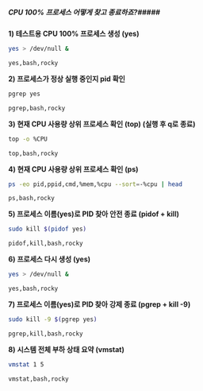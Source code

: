 ##### CPU 100% 프로세스 어떻게 찾고 종료하죠?#####

**1) 테스트용 CPU 100% 프로세스 생성 (yes)**

```bash
yes > /dev/null &
```

```tech
yes,bash,rocky
```

**2) 프로세스가 정상 실행 중인지 pid 확인**

```bash
pgrep yes
```

```tech
pgrep,bash,rocky
```

**3) 현재 CPU 사용량 상위 프로세스 확인 (top) (실행 후 q로 종료)**

```bash
top -o %CPU
```

```tech
top,bash,rocky
```

**4) 현재 CPU 사용량 상위 프로세스 확인 (ps)**

```bash
ps -eo pid,ppid,cmd,%mem,%cpu --sort=-%cpu | head
```

```tech
ps,bash,rocky
```

**5) 프로세스 이름(yes)로 PID 찾아 안전 종료 (pidof + kill)**

```bash
sudo kill $(pidof yes)
```

```tech
pidof,kill,bash,rocky
```

**6) 프로세스 다시 생성 (yes)**

```bash
yes > /dev/null &
```

```tech
yes,bash,rocky
```

**7) 프로세스 이름(yes)로 PID 찾아 강제 종료 (pgrep + kill -9)**

```bash
sudo kill -9 $(pgrep yes)
```

```tech
pgrep,kill,bash,rocky
```

**8) 시스템 전체 부하 상태 요약 (vmstat)**

```bash
vmstat 1 5
```

```tech
vmstat,bash,rocky
```

